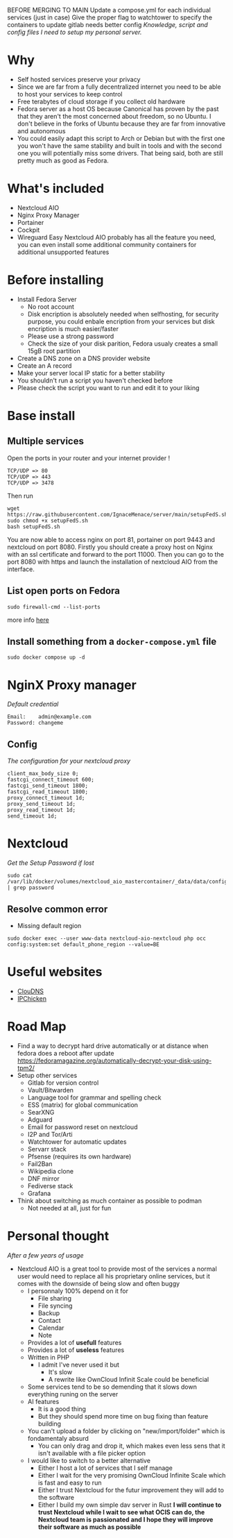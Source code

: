 BEFORE MERGING TO MAIN
Update a compose.yml for each individual services (just in case)
Give the proper flag to watchtower to specify the containers to update
gitlab needs better config
*Knowledge, script and config files I need to setup my personal server.*

# Why
- Self hosted services preserve your privacy
- Since we are far from a fully decentralized internet you need to be able to host your services to keep control
- Free terabytes of cloud storage if you collect old hardware
- Fedora server as a host OS because Canonical has proven by the past that they aren't the most concerned about freedom, so no Ubuntu. I don't believe in the forks of Ubuntu because they are far from innovative and autonomous
- You could easily adapt this script to Arch or Debian but with the first one you won't have the same stability and built in tools and with the second one you will potentially miss some drivers. That being said, both are still pretty much as good as Fedora.

# What's included
- Nextcloud AIO
- Nginx Proxy Manager
- Portainer
- Cockpit
- Wireguard Easy
Nextcloud AIO probably has all the feature you need, you can even install some additional community containers for additional unsupported features

# Before installing
- Install Fedora Server
  - No root account
  - Disk encription is absolutely needed when selfhosting, for security purpose, you could enbale encription from your services but disk encription is much easier/faster
  - Please use a strong password
  - Check the size of your disk parition, Fedora usualy creates a small 15gB root partition
- Create a DNS zone on a DNS provider website
- Create an A record
- Make your server local IP static for a better stability
- You shouldn't run a script you haven't checked before
- Please check the script you want to run and edit it to your liking

# Base install
## Multiple services
Open the ports in your router and your internet provider !
```
TCP/UDP => 80
TCP/UDP => 443
TCP/UDP => 3478
```
Then run
```
wget https://raw.githubusercontent.com/IgnaceMenace/server/main/setupFedS.sh 
sudo chmod +x setupFedS.sh
bash setupFedS.sh
```
You are now able to access nginx on port 81, portainer on port 9443 and nextcloud on port 8080. 
Firstly you should create a proxy host on Nginx with an ssl certificate and forward to the port 11000. Then you can go to the port 8080 with https and launch the installation of nextcloud AIO from the interface.

## List open ports on Fedora
```
sudo firewall-cmd --list-ports
```
more info [here](https://docs.fedoraproject.org/en-US/quick-docs/firewalld/)

## Install something from a `docker-compose.yml` file
```
sudo docker compose up -d
```
# NginX Proxy manager
*Default credential*
```
Email:    admin@example.com
Password: changeme
```
## Config
*The configuration for your nextcloud proxy*
```
client_max_body_size 0;
fastcgi_connect_timeout 600;
fastcgi_send_timeout 1800;
fastcgi_read_timeout 1800;
proxy_connect_timeout 1d;
proxy_send_timeout 1d;
proxy_read_timeout 1d;
send_timeout 1d;
```

# Nextcloud
*Get the Setup Password if lost*
```
sudo cat /var/lib/docker/volumes/nextcloud_aio_mastercontainer/_data/data/configuration.json | grep password
```

## Resolve common error
- Missing default region
```
sudo docker exec --user www-data nextcloud-aio-nextcloud php occ config:system:set default_phone_region --value=BE
```

# Useful websites
- [ClouDNS](https://www.cloudns.net/)
- [IPChicken](https://www.ipchicken.com/)

# Road Map
- Find a way to decrypt hard drive automatically or at distance when fedora does a reboot after update
https://fedoramagazine.org/automatically-decrypt-your-disk-using-tpm2/
- Setup other services
  - Gitlab for version control
  - Vault/Bitwarden
  - Language tool for grammar and spelling check
  - ESS (matrix) for global communication
  - SearXNG
  - Adguard
  - Email for password reset on nextcloud
  - I2P and Tor/Arti
  - Watchtower for automatic updates
  - Servarr stack
  - Pfsense (requires its own hardware)
  - Fail2Ban
  - Wikipedia clone
  - DNF mirror
  - Fediverse stack
  - Grafana
- Think about switching as much container as possible to podman
  - Not needed at all, just for fun

# Personal thought
*After a few years of usage*
- Nextcloud AIO is a great tool to provide most of the services a normal user would need to replace all his proprietary online services, but it comes with the downside of being slow and often buggy
  - I personnaly 100% depend on it for
    - File sharing
    - File syncing
    - Backup
    - Contact
    - Calendar
    - Note
  - Provides a lot of **usefull** features
  - Provides a lot of **useless** features
  - Written in PHP
    - I admit I've never used it but
      - It's slow
      - A rewrite like OwnCloud Infinit Scale could be beneficial
  - Some services tend to be so demending that it slows down everything runing on the server
  - AI features
    - It is a good thing
    - But they should spend more time on bug fixing than feature building
  - You can't upload a folder by clicking on "new/import/folder" which is fondamentaly absurd
    - You can only drag and drop it, which makes even less sens that it isn't available with a file picker option
  - I would like to switch to a better alternative
    - Either I host a lot of services that I self manage
    - Either I wait for the very promising OwnCloud Infinite Scale which is fast and easy to run
    - Either I trust Nextcloud for the futur improvement they will add to the software
    - Either I build my own simple dav server in Rust
**I will continue to trust Nextcloud while I wait to see what OCIS can do, the Nextcloud team is passionated and I hope they will improve their software as much as possible** 
